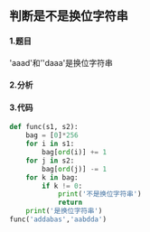 ## 判断是不是换位字符串

#### 1.题目

'aaad'和’'daaa'是换位字符串

#### 2.分析

#### 3.代码

```python
def func(s1, s2):
    bag = [0]*256
    for i in s1:
        bag[ord(i)] += 1
    for j in s2:
        bag[ord(j)] -= 1
    for k in bag:
        if k != 0:
            print('不是换位字符串')
            return 
    print('是换位字符串')
func('addabas','aabdda')
```

